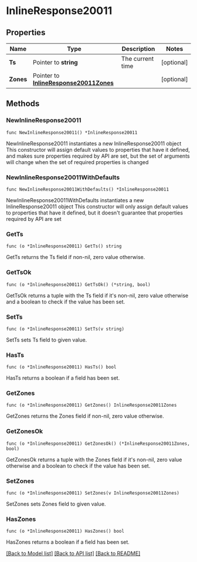# InlineResponse20011

## Properties

Name | Type | Description | Notes
------------ | ------------- | ------------- | -------------
**Ts** | Pointer to **string** | The current time | [optional] 
**Zones** | Pointer to [**InlineResponse20011Zones**](InlineResponse20011Zones.md) |  | [optional] 

## Methods

### NewInlineResponse20011

`func NewInlineResponse20011() *InlineResponse20011`

NewInlineResponse20011 instantiates a new InlineResponse20011 object
This constructor will assign default values to properties that have it defined,
and makes sure properties required by API are set, but the set of arguments
will change when the set of required properties is changed

### NewInlineResponse20011WithDefaults

`func NewInlineResponse20011WithDefaults() *InlineResponse20011`

NewInlineResponse20011WithDefaults instantiates a new InlineResponse20011 object
This constructor will only assign default values to properties that have it defined,
but it doesn't guarantee that properties required by API are set

### GetTs

`func (o *InlineResponse20011) GetTs() string`

GetTs returns the Ts field if non-nil, zero value otherwise.

### GetTsOk

`func (o *InlineResponse20011) GetTsOk() (*string, bool)`

GetTsOk returns a tuple with the Ts field if it's non-nil, zero value otherwise
and a boolean to check if the value has been set.

### SetTs

`func (o *InlineResponse20011) SetTs(v string)`

SetTs sets Ts field to given value.

### HasTs

`func (o *InlineResponse20011) HasTs() bool`

HasTs returns a boolean if a field has been set.

### GetZones

`func (o *InlineResponse20011) GetZones() InlineResponse20011Zones`

GetZones returns the Zones field if non-nil, zero value otherwise.

### GetZonesOk

`func (o *InlineResponse20011) GetZonesOk() (*InlineResponse20011Zones, bool)`

GetZonesOk returns a tuple with the Zones field if it's non-nil, zero value otherwise
and a boolean to check if the value has been set.

### SetZones

`func (o *InlineResponse20011) SetZones(v InlineResponse20011Zones)`

SetZones sets Zones field to given value.

### HasZones

`func (o *InlineResponse20011) HasZones() bool`

HasZones returns a boolean if a field has been set.


[[Back to Model list]](../README.md#documentation-for-models) [[Back to API list]](../README.md#documentation-for-api-endpoints) [[Back to README]](../README.md)


